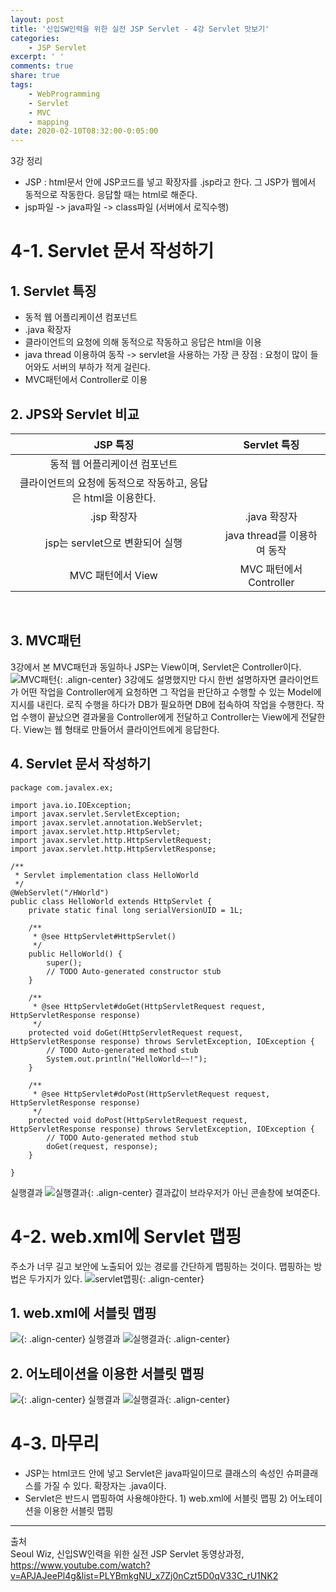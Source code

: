 ```yaml
---
layout: post
title: '신입SW인력을 위한 실전 JSP Servlet - 4강 Servlet 맛보기'
categories:
    - JSP Servlet
excerpt: ' '
comments: true
share: true
tags:
    - WebProgramming
    - Servlet
    - MVC
    - mapping
date: 2020-02-10T08:32:00-0:05:00
---
```


3강 정리

-   JSP : html문서 안에 JSP코드를 넣고 확장자를 .jsp라고 한다. 그 JSP가 웹에서 동적으로 작동한다. 응답할 때는 html로 해준다.
-   jsp파일 -> java파일 -> class파일 (서버에서 로직수행)<br/>

# 4-1. Servlet 문서 작성하기

## 1. Servlet 특징

-   동적 웹 어플리케이션 컴포넌트
-   .java 확장자
-   클라이언트의 요청에 의해 동적으로 작동하고 응답은 html을 이용
-   java thread 이용하여 동작 -> servlet을 사용하는 가장 큰 장점 : 요청이 많이 들어와도 서버의 부하가 적게 걸린다.
-   MVC패턴에서 Controller로 이용<br/>

## 2. JPS와 Servlet 비교

|                            JSP 특징                            |        Servlet 특징         |
| :------------------------------------------------------------: | :-------------------------: |
|                 동적 웹 어플리케이션 컴포넌트                  |
| 클라이언트의 요청에 동적으로 작동하고, 응답은 html을 이용한다. |
|                          .jsp 확장자                           |        .java 확장자         |
|                jsp는 servlet으로 변환되어 실행                 | java thread를 이용하여 동작 |
|                       MVC 패턴에서 View                        |   MVC 패턴에서 Controller   |

<br/>

## 3. MVC패턴

3강에서 본 MVC패턴과 동일하나 JSP는 View이며, Servlet은 Controller이다.<br/>
![MVC패턴](https://kimmy100b.github.io/assets/images/JSP/04-04.jpg 'MVC패턴'){: .align-center}
3강에도 설명했지만 다시 한번 설명하자면 클라이언트가 어떤 작업을 Controller에게 요청하면 그 작업을 판단하고 수행할 수 있는 Model에 지시를 내린다. 로직 수행을 하다가 DB가 필요하면 DB에 접속하여 작업을 수행한다. 작업 수행이 끝났으면 결과물을 Controller에게 전달하고 Controller는 View에게 전달한다. View는 웹 형태로 만들어서 클라이언트에게 응답한다.<br/>

## 4. Servlet 문서 작성하기

```
package com.javalex.ex;

import java.io.IOException;
import javax.servlet.ServletException;
import javax.servlet.annotation.WebServlet;
import javax.servlet.http.HttpServlet;
import javax.servlet.http.HttpServletRequest;
import javax.servlet.http.HttpServletResponse;

/**
 * Servlet implementation class HelloWorld
 */
@WebServlet("/HWorld")
public class HelloWorld extends HttpServlet {
	private static final long serialVersionUID = 1L;

    /**
     * @see HttpServlet#HttpServlet()
     */
    public HelloWorld() {
        super();
        // TODO Auto-generated constructor stub
    }

	/**
	 * @see HttpServlet#doGet(HttpServletRequest request, HttpServletResponse response)
	 */
	protected void doGet(HttpServletRequest request, HttpServletResponse response) throws ServletException, IOException {
		// TODO Auto-generated method stub
		System.out.println("HelloWorld~~!");
	}

	/**
	 * @see HttpServlet#doPost(HttpServletRequest request, HttpServletResponse response)
	 */
	protected void doPost(HttpServletRequest request, HttpServletResponse response) throws ServletException, IOException {
		// TODO Auto-generated method stub
		doGet(request, response);
	}

}
```

실행결과
![실행결과](https://kimmy100b.github.io/assets/images/JSP/04-01.jpg '실행결과'){: .align-center}
결과값이 브라우저가 아닌 콘솔창에 보여준다.<br/>

# 4-2. web.xml에 Servlet 맵핑

주소가 너무 길고 보안에 노출되어 있는 경로를 간단하게 맵핑하는 것이다. 맵핑하는 방법은 두가지가 있다.
![servlet맵핑](https://kimmy100b.github.io/assets/images/JSP/04-05.jpg 'Servlet맵핑'){: .align-center}
<br/>

## 1. web.xml에 서블릿 맵핑

![](https://kimmy100b.github.io/assets/images/JSP/04-06.jpg){: .align-center}
실행결과
![실행결과](https://kimmy100b.github.io/assets/images/JSP/04-02.jpg '실행결과'){: .align-center}
<br/>

## 2. 어노테이션을 이용한 서블릿 맵핑

![](https://kimmy100b.github.io/assets/images/JSP/04-07.jpg){: .align-center}
실행결과
![실행결과](https://kimmy100b.github.io/assets/images/JSP/04-03.JPG '실행결과'){: .align-center}
<br/>

# 4-3. 마무리

-   JSP는 html코드 안에 넣고 Servlet은 java파일이므로 클래스의 속성인 슈퍼클래스를 가질 수 있다. 확장자는 .java이다.
-   Servlet은 반드시 맵핑하여 사용해야한다. 1) web.xml에 서블릿 맵핑 2) 어노테이션을 이용한 서블릿 맵핑
    <br/>

---

출처<br/>
Seoul Wiz, 신입SW인력을 위한 실전 JSP Servlet 동영상과정, https://www.youtube.com/watch?v=APJAJeePl4g&list=PLYBmkgNU_x7Zj0nCzt5D0qV33C_rU1NK2<br/>
